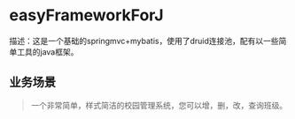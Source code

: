 # easyFrameworkForJ
描述：这是一个基础的springmvc+mybatis，使用了druid连接池，配有以一些简单工具的java框架。
## 业务场景
> 一个非常简单，样式简洁的校园管理系统，您可以增，删，改，查询班级。

